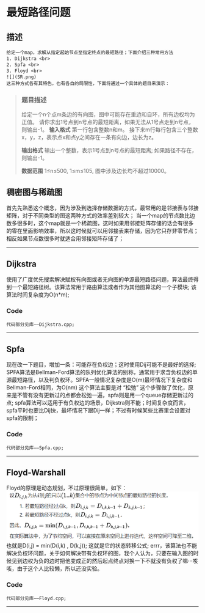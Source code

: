 # 最短路径问题

## 描述
    给定一个map，求解从指定起始节点至指定终点的最短路径；下面介绍三种常用方法
    1. Dijkstra <br>
    2. Spfa <br>
    3. Floyd <br>
    ![](SR.png)
    这三种方式各有其特色，也有各自的局限性，下面将通过一个具体的题目来演示：

> ### 题目描述
> 给定一个n个点m条边的有向图，图中可能存在重边和自环，所有边权均为正值。
> 请你求出1号点到n号点的最短距离，如果无法从1号点走到n号点，则输出-1。
>**输入格式**
>第一行包含整数n和m。
>接下来m行每行包含三个整数x，y，z，表示点x和点y之间存在一条有向边，边长为z。
>
>**输出格式**
>输出一个整数，表示1号点到n号点的最短距离;
>如果路径不存在，则输出-1。
>
>**数据范围**
>1≤n≤500,
>1≤m≤105,
>图中涉及边长均不超过10000。

## 稠密图与稀疏图
首先先熟悉这个概念，因为涉及到选择存储数据的方式，最常用的是邻接表与邻接矩阵，对于不同类型的图这两种方式的效率差别较大；
当一个map的节点数比边数多很多时，这个map就是一个稀疏图，这时如果用邻接矩阵存储的话会有很多的零在里面影响效率，所以这时候就可以用邻接表来存储，因为它只存非零节点；相反如果节点数很多时就适合用邻接矩阵存储了；

---

## Dijkstra
使用了广度优先搜索解决赋权有向图或者无向图的单源最短路径问题，算法最终得到一个最短路径树。该算法常用于路由算法或者作为其他图算法的一个子模块;
该算法时间复杂度为O(n*m);

### Code
    代码部分见库——Dijkstra.cpp;

---

## Spfa
现在改一下题目，增加一条：可能存在负权边；这时使用Dij可能不是最好的选择;
SPFA算法是Bellman-Ford算法的队列优化算法的别称，通常用于求含负权边的单源最短路径，以及判负权环。SPFA一般情况复杂度是O(m)最坏情况下复杂度和Bellman-Ford相同，为O(nm)
这个算法主要是对 “松弛” 这个步骤做了优化，原来是不管有没有更新过的点都会松弛一遍，spfa则是用一个queue存储更新过的点;
spfa算法可以适用于有负权边的场景，Dijkstra则不能；时间复杂度而言，spfa平时也要比Dij快，最坏情况下跟Dij一样；不过有时候某些比赛里会设置对spfa的限制；

### Code
    代码部分见库——Spfa.cpp;

---

## Floyd-Warshall
Floyd的原理是动态规划，不过原理很简单，如下：
![](FLD.png)
也就是D(i,j) = min(D(i,k) , D(k,j)); 这就是它的状态转移公式;
errr，该算法也不能解决负权环问题，关于如何解决带有负权环的图，我个人认为，只要在输入图的时候见到边权为负的边时把他变成正的然后起点终点对换一下不就没有负权了嘛···咳咳，由于这个人比较懒，所以还没实验。

### Code
    代码部分见库——Floyd.cpp;

---